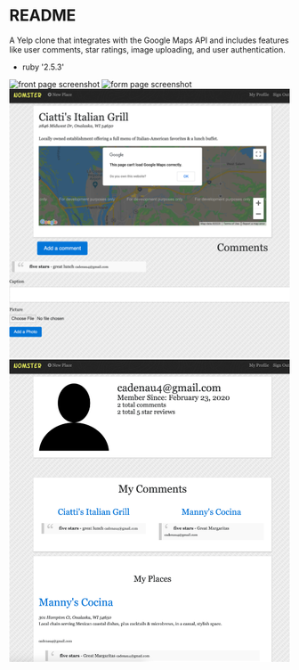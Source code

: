 # README

A Yelp clone that integrates with the Google Maps API and includes features like user comments, star ratings, image uploading, and user authentication.

* ruby '2.5.3'

<img src="Front_page_nomster.png" alt="front page screenshot">
<img src="form_nomster" alt="form page screenshot">
<img src="Place_page_nomster.png" alt="Place page screenshot">
<img src="Dashboard_nomster.png" alt="Dashboard page screenshot">


